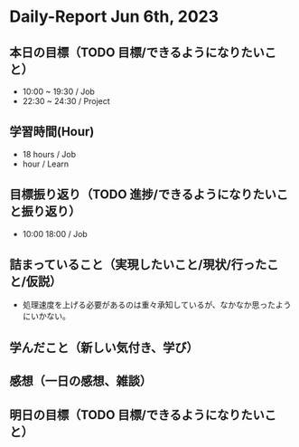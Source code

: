 # Daily-Report Jun 6th, 2023

## 本日の目標（TODO 目標/できるようになりたいこと）

- 10:00 ~ 19:30 / Job
- 22:30 ~ 24:30 / Project


## 学習時間(Hour)
- 18 hours / Job
-   hour / Learn

## 目標振り返り（TODO 進捗/できるようになりたいこと振り返り）

- 10:00  18:00 / Job


## 詰まっていること（実現したいこと/現状/行ったこと/仮説）
- 処理速度を上げる必要があるのは重々承知しているが、なかなか思ったようにいかない。

## 学んだこと（新しい気付き、学び）


## 感想（一日の感想、雑談）


## 明日の目標（TODO 目標/できるようになりたいこと）


